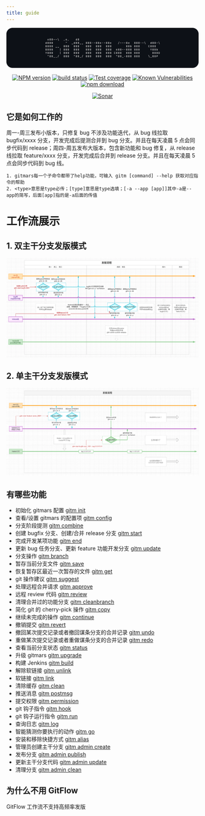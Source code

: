 ```yaml
---
title: guide
---
```


<div style="text-align: center;" align="center">

![logo.png](https://raw.githubusercontent.com/saqqdy/gitmars/master/static/img/logo.png)

</div>

<div style="text-align: center;" align="center">

[![NPM version][npm-image]][npm-url]
[![build status][travis-image]][travis-url]
[![Test coverage][codecov-image]][codecov-url]
[![Known Vulnerabilities][snyk-image]][snyk-url]
[![npm download][download-image]][download-url]

<!-- [![License][license-image]][license-url] -->

[![Sonar][sonar-image]][sonar-url]

[npm-image]: https://img.shields.io/npm/v/gitmars.svg?style=flat-square
[npm-url]: https://npmjs.org/package/gitmars
[travis-image]: https://travis-ci.com/saqqdy/gitmars.svg?branch=master
[travis-url]: https://travis-ci.com/saqqdy/gitmars
[codecov-image]: https://img.shields.io/codecov/c/github/saqqdy/gitmars.svg?style=flat-square
[codecov-url]: https://codecov.io/github/saqqdy/gitmars?branch=master
[snyk-image]: https://snyk.io/test/npm/gitmars/badge.svg?style=flat-square
[snyk-url]: https://snyk.io/test/npm/gitmars
[download-image]: https://img.shields.io/npm/dm/gitmars.svg?style=flat-square
[download-url]: https://npmjs.org/package/gitmars

<!-- [license-image]: https://img.shields.io/badge/License-GPL-blue.svg
[license-url]: ../../../LICENSE -->

[sonar-image]: https://sonarcloud.io/api/project_badges/quality_gate?project=saqqdy_gitmars
[sonar-url]: https://sonarcloud.io/dashboard?id=saqqdy_gitmars

</div>

## 它是如何工作的

周一-周三发布小版本，只修复 bug 不涉及功能迭代，从 bug 线拉取 bugfix/xxxx 分支，开发完成后提测合并到 bug 分支。并且在每天凌晨 5 点会同步代码到 release；周四-周五发布大版本，包含新功能和 bug 修复，从 release 线拉取 feature/xxxx 分支，开发完成后合并到 release 分支。并且在每天凌晨 5 点会同步代码到 bug 线。

```
1. gitmars每一个子命令都带了help功能，可输入 gitm [command] --help 获取对应指令的帮助
2. <type>意思是type必传；[type]意思是type选填；[-a --app [app]]其中-a是--app的简写，后面[app]指的是-a后面的传值
```

# 工作流展示

## 1. 双主干分支发版模式

![gitmars-branch.png](https://raw.githubusercontent.com/saqqdy/gitmars/master/static/img/gitmars-branch.png)

## 2. 单主干分支发版模式

![gitmars-branch.png](https://raw.githubusercontent.com/saqqdy/gitmars/master/static/img/gitmars-branch2.png)

## 有哪些功能

- 初始化 gitmars 配置 [gitm init](../api/#gitm-init)
- 查看/设置 gitmars 的配置项 [gitm config](../api/#gitm-config)
- 分支阶段提测 [gitm combine](../api/#gitm-combine)
- 创建 bugfix 分支、创建/合并 release 分支 [gitm start](../api/#gitm-start)
- 完成开发某项功能 [gitm end](../api/#gitm-end)
- 更新 bug 任务分支、更新 feature 功能开发分支 [gitm update](../api/#gitm-update)
- 分支操作 [gitm branch](../api/#gitm-branch)
- 暂存当前分支文件 [gitm save](../api/#gitm-save)
- 恢复暂存区最近一次暂存的文件 [gitm get](../api/#gitm-get)
- git 操作建议 [gitm suggest](../api/#gitm-suggest)
- 处理远程合并请求 [gitm approve](../api/#gitm-approve)
- 远程 review 代码 [gitm review](../api/#gitm-review)
- 清理合并过的功能分支 [gitm cleanbranch](../api/#gitm-cleanbranch)
- 简化 git 的 cherry-pick 操作 [gitm copy](../api/#gitm-copy)
- 继续未完成的操作 [gitm continue](../api/#gitm-continue)
- 撤销提交 [gitm revert](../api/#gitm-revert)
- 撤回某次提交记录或者撤回谋条分支的合并记录 [gitm undo](../api/#gitm-undo)
- 重做某次提交记录或者重做谋条分支的合并记录 [gitm redo](../api/#gitm-redo)
- 查看当前分支状态 [gitm status](../api/#gitm-status)
- 升级 gitmars [gitm upgrade](../api/#gitm-upgrade)
- 构建 Jenkins [gitm build](../api/#gitm-build)
- 解除软链接 [gitm unlink](../api/#gitm-unlink)
- 软链接 [gitm link](../api/#gitm-link)
- 清除缓存 [gitm clean](../api/#gitm-clean)
- 推送消息 [gitm postmsg](../api/#gitm-postmsg)
- 提交权限 [gitm permission](../api/#gitm-permission)
- git 钩子指令 [gitm hook](../api/#gitm-hook)
- git 钩子运行指令 [gitm run](../api/#gitm-run)
- 查询日志 [gitm log](../api/#gitm-log)
- 智能猜测你要执行的动作 [gitm go](../api/#gitm-go)
- 安装和移除快捷方式 [gitm alias](../api/#gitm-alias)
- 管理员创建主干分支 [gitm admin create](../api/#gitm-admin-create)
- 发布分支 [gitm admin publish](../api/#gitm-admin-publish)
- 更新主干分支代码 [gitm admin update](../api/#gitm-admin-update)
- 清理分支 [gitm admin clean](../api/#gitm-admin-clean)

## 为什么不用 GitFlow

GitFlow 工作流不支持高频率发版

